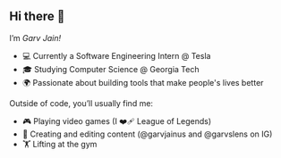 ## Hi there 👋

I’m _Garv Jain!_

* 💻 Currently a Software Engineering Intern @ Tesla
* 🎓 Studying Computer Science @ Georgia Tech
* 🌍 Passionate about building tools that make people's lives better

Outside of code, you’ll usually find me:
* 🎮 Playing video games (I ❤️‍🩹 League of Legends)
* 📸 Creating and editing content (@garvjainus and @garvslens on IG)
* 🏋️ Lifting at the gym

